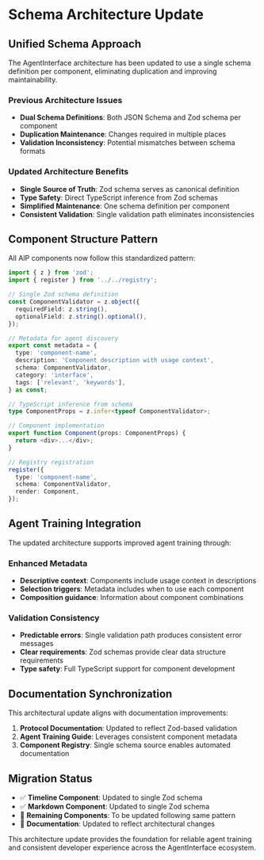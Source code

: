 # Schema Architecture Update

## Unified Schema Approach

The AgentInterface architecture has been updated to use a single schema definition per component, eliminating duplication and improving maintainability.

### Previous Architecture Issues
- **Dual Schema Definitions**: Both JSON Schema and Zod schema per component
- **Duplication Maintenance**: Changes required in multiple places
- **Validation Inconsistency**: Potential mismatches between schema formats

### Updated Architecture Benefits
- **Single Source of Truth**: Zod schema serves as canonical definition
- **Type Safety**: Direct TypeScript inference from Zod schemas
- **Simplified Maintenance**: One schema definition per component
- **Consistent Validation**: Single validation path eliminates inconsistencies

## Component Structure Pattern

All AIP components now follow this standardized pattern:

```typescript
import { z } from 'zod';
import { register } from '../../registry';

// Single Zod schema definition
const ComponentValidator = z.object({
  requiredField: z.string(),
  optionalField: z.string().optional(),
});

// Metadata for agent discovery
export const metadata = {
  type: 'component-name',
  description: 'Component description with usage context',
  schema: ComponentValidator,
  category: 'interface',
  tags: ['relevant', 'keywords'],
} as const;

// TypeScript inference from schema
type ComponentProps = z.infer<typeof ComponentValidator>;

// Component implementation
export function Component(props: ComponentProps) {
  return <div>...</div>;
}

// Registry registration
register({
  type: 'component-name',
  schema: ComponentValidator,
  render: Component,
});
```

## Agent Training Integration

The updated architecture supports improved agent training through:

### Enhanced Metadata
- **Descriptive context**: Components include usage context in descriptions
- **Selection triggers**: Metadata includes when to use each component
- **Composition guidance**: Information about component combinations

### Validation Consistency
- **Predictable errors**: Single validation path produces consistent error messages
- **Clear requirements**: Zod schemas provide clear data structure requirements
- **Type safety**: Full TypeScript support for component development

## Documentation Synchronization

This architectural update aligns with documentation improvements:

1. **Protocol Documentation**: Updated to reflect Zod-based validation
2. **Agent Training Guide**: Leverages consistent component metadata
3. **Component Registry**: Single schema source enables automated documentation

## Migration Status

- ✅ **Timeline Component**: Updated to single Zod schema
- ✅ **Markdown Component**: Updated to single Zod schema  
- 🔄 **Remaining Components**: To be updated following same pattern
- 🔄 **Documentation**: Updated to reflect architectural changes

This architecture update provides the foundation for reliable agent training and consistent developer experience across the AgentInterface ecosystem.
